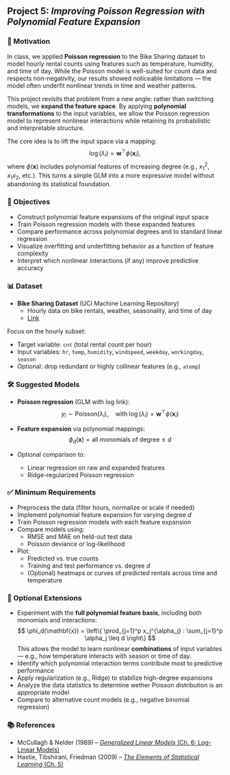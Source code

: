 ## Project 5: *Improving Poisson Regression with Polynomial Feature Expansion*

### 🧠 Motivation

In class, we applied **Poisson regression** to the Bike Sharing dataset to model hourly rental counts using features such as temperature, humidity, and time of day. While the Poisson model is well-suited for count data and respects non-negativity, our results showed noticeable limitations — the model often underfit nonlinear trends in time and weather patterns.

This project revisits that problem from a new angle: rather than switching models, we **expand the feature space**. By applying **polynomial transformations** to the input variables, we allow the Poisson regression model to represent nonlinear interactions while retaining its probabilistic and interpretable structure.

The core idea is to lift the input space via a mapping:
$$
\log(\lambda_i) = \mathbf{w}^\top \phi(\mathbf{x}_i),
$$
where $\phi(\mathbf{x})$ includes polynomial features of increasing degree (e.g., $x_1^2$, $x_1 x_2$, etc.). This turns a simple GLM into a more expressive model without abandoning its statistical foundation.

### 🎯 Objectives

- Construct polynomial feature expansions of the original input space  
- Train Poisson regression models with these expanded features  
- Compare performance across polynomial degrees and to standard linear regression  
- Visualize overfitting and underfitting behavior as a function of feature complexity  
- Interpret which nonlinear interactions (if any) improve predictive accuracy

### 📊 Dataset

- **Bike Sharing Dataset** (UCI Machine Learning Repository)  
  - Hourly data on bike rentals, weather, seasonality, and time of day  
  - [Link](https://archive.ics.uci.edu/ml/datasets/Bike+Sharing+Dataset)

Focus on the hourly subset:
- Target variable: `cnt` (total rental count per hour)  
- Input variables: `hr`, `temp`, `humidity`, `windspeed`, `weekday`, `workingday`, `season`  
- Optional: drop redundant or highly collinear features (e.g., `atemp`)

### 🛠️ Suggested Models

- **Poisson regression** (GLM with log link):
  $$
  y_i \sim \text{Poisson}(\lambda_i), \quad \text{with } \log(\lambda_i) = \mathbf{w}^\top \phi(\mathbf{x}_i)
  $$

- **Feature expansion** via polynomial mappings:
  $$
  \phi_d(\mathbf{x}) = \text{all monomials of degree} \leq d
  $$

- Optional comparison to:
  - Linear regression on raw and expanded features  
  - Ridge-regularized Poisson regression

### ✅ Minimum Requirements

- Preprocess the data (filter hours, normalize or scale if needed)  
- Implement polynomial feature expansion for varying degree $d$
- Train Poisson regression models with each feature expansion  
- Compare models using:
  - RMSE and MAE on held-out test data  
  - Poisson deviance or log-likelihood  
- Plot:
  - Predicted vs. true counts  
  - Training and test performance vs. degree $d$  
  - (Optional) heatmaps or curves of predicted rentals across time and temperature

### 🚀 Optional Extensions

- Experiment with the **full polynomial feature basis**, including both monomials and interactions:
  $$
  \phi_d(\mathbf{x}) = \left\{ \prod_{j=1}^p x_j^{\alpha_j} : \sum_{j=1}^p \alpha_j \leq d \right\}
  $$
  This allows the model to learn nonlinear **combinations** of input variables — e.g., how temperature interacts with season or time of day.
- Identify which polynomial interaction terms contribute most to predictive performance  
- Apply regularization (e.g., Ridge) to stabilize high-degree expansions  
- Analyze the data statistics to determine wether Poisson distribution is an appropriate model 
- Compare to alternative count models (e.g., negative binomial regression)  


### 📚 References

- McCullagh & Nelder (1989) – [*Generalized Linear Models* (Ch. 6: Log-Linear Models)](https://www.utstat.toronto.edu/brunner/oldclass/2201s11/readings/glmbook.pdf)
- Hastie, Tibshirani, Friedman (2009) – [*The Elements of Statistical Learning* (Ch. 5)](https://hastie.su.domains/ElemStatLearn/)
